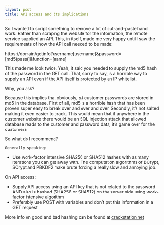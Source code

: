 ```yaml
---
layout: post
title: API access and its implications
---
```


So I wanted to script something to remove a lot of cut-and-paste hand work. Rather than scraping the website for the information, the remote service supplied an API. This, in itself, made me very happy until I saw the requirements of how the API call needed to be made:

<p class="message">
https://domain/getinfo?username[username]&password=[md5(pass)]&function=[name]
</p>

This made me look twice. Yeah, it said you needed to supply the md5 hash of the password in the GET call. That, sorry to say, is a horrible way to supply an API even if the API itself is protected by an IP whitelist.

Why, you ask?

Because this implies that obviously, *all* customer passwords are stored in md5 in the database. First of all, md5 is a horrible hash that has been proven super easy to break over and over and over. Secondly, it’s not salted making it even easier to crack. 
This would mean that if anywhere in the customer website there would be an SQL injection attack that allowed database reads to the customer and password data; it’s game over for the customers.

So what do I recommend?

	Generally speaking:
	
*	Use work-factor intensive SHA256 or SHA512 hashes with as many iterations you can get away with. The computation algorithms of BCrypt, SCrypt and PBKDF2 make brute forcing a really slow and annoying job.

On API access:

*	Supply API access using an API key that is not related to the password AND also is hashed (SHA256 or SHA512) on the server side using  work-factor intensive algorithm
*	Preferably use POST with variables and don’t put this information in a GET request

More info on good and bad hashing can be found at [crackstation.net](https://crackstation.net/hashing-security.htm)
